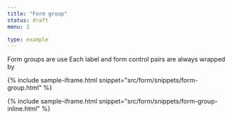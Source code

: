 ```yaml
---
title: "Form group"
status: draft
menu: 2

type: example
---
```


Form groups are use Each label and form control pairs are always wrapped by 

{% include sample-iframe.html snippet="src/form/snippets/form-group.html" %}

{% include sample-iframe.html snippet="src/form/snippets/form-group-inline.html" %}